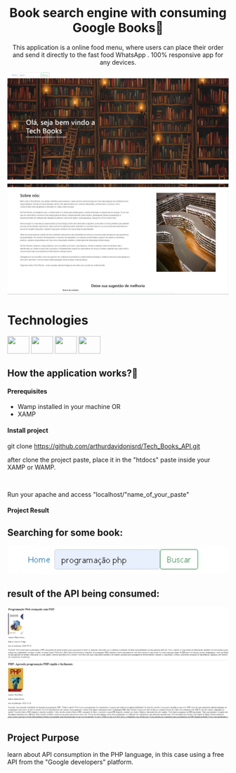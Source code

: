 <h1 align="center"> Book search engine with consuming Google Books📕</h1>
<p align="center" font="bold">This application is a online food menu, where users can place their order and send it directly to the fast food WhatsApp
. 100% responsive app for any devices.
</p>

<p align="center" display="flex">
    <img src="./imagens/home.jpeg" width="700px">
    <img src="./imagens/about.jpeg" width="700px">

</p>





# Technologies
<div dislplay="flex">
<img width="50px" height="40px" src="https://cdn.jsdelivr.net/gh/devicons/devicon@latest/icons/php/php-original.svg" />
<img width="50px" height="40px" src="https://cdn.jsdelivr.net/gh/devicons/devicon@latest/icons/css3/css3-original.svg" />
<img width="50px" height="40px" src="https://cdn.jsdelivr.net/gh/devicons/devicon@latest/icons/html5/html5-original.svg" />
<img width="50px" height="40px" src="https://cdn.jsdelivr.net/gh/devicons/devicon@latest/icons/bootstrap/bootstrap-original.svg" />


                
<h2>How the application works?🚀</h2>

<h4>Prerequisites</h4>

- Wamp installed in your machine OR
- XAMP

<h4>Install project</h4>

git clone https://github.com/arthurdavidonisrd/Tech_Books_API.git
<br>
<p>after clone the project paste, place it in the "htdocs" paste inside your XAMP or WAMP.</p>
<br>
<p>Run your apache and access "localhost/"name_of_your_paste"</p>


<h4>Project Result</h4>

<h2>Searching for some book:</h2>
<img src="./imagens/procura.jpeg" width="700px">

<h2>result of the API being consumed:</h2>
<img src="./imagens/result.jpeg" width="700px">






<h2>Project Purpose</h2>
<p>learn about API consumption in the PHP language, in this case using a free API from the "Google developers" platform.</p>


